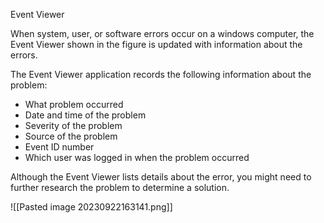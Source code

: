 Event Viewer
 
 When system, user, or software errors occur on a windows computer, the Event Viewer shown in the figure is updated with information about the errors.

The Event Viewer application records the following information about the problem:

- What problem occurred 
- Date and time of the problem 
- Severity of the problem 
- Source of the problem 
- Event ID number 
- Which user was logged in when the problem occurred 

Although the Event Viewer lists details about the error, you might need to further research the problem to determine a solution.

![[Pasted image 20230922163141.png]]
